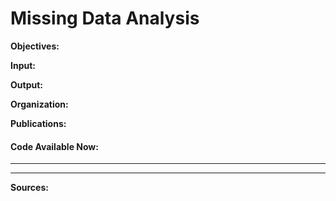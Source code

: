 # Missing Data Analysis

**Objectives:**


**Input:**


**Output:**


**Organization:**


**Publications:**



#### Code Available Now:
***

***

**Sources:**
